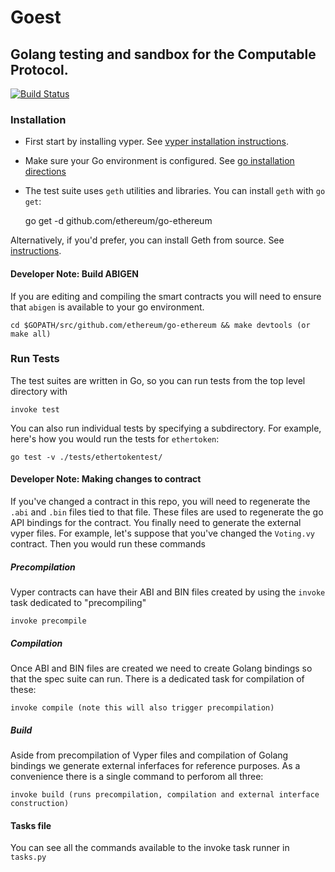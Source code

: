 # Goest

## Golang testing and sandbox for the Computable Protocol.
[![Build Status](https://travis-ci.org/computablelabs/goest.svg?branch=master)](https://travis-ci.org/computablelabs/goest)

### Installation
- First start by installing vyper. See [vyper installation instructions](https://github.com/ethereum/vyper/blob/master/docs/installing-vyper.rst).
- Make sure your Go environment is configured. See [go installation directions](https://golang.org/doc/install)
- The test suite uses `geth` utilities and libraries. You can install `geth` with `go get`:

    go get -d github.com/ethereum/go-ethereum

Alternatively, if you'd prefer, you can install Geth from source. See [instructions](https://github.com/ethereum/go-ethereum/wiki/Installing-Geth).

#### Developer Note: Build ABIGEN
If you are editing and compiling the smart contracts you will need to ensure that `abigen` is available to your go environment.

    cd $GOPATH/src/github.com/ethereum/go-ethereum && make devtools (or make all)

### Run Tests
The test suites are written in Go, so you can run tests from the top level directory with

    invoke test

You can also run individual tests by specifying a subdirectory. For example, here's how you would run the tests for `ethertoken`:

    go test -v ./tests/ethertokentest/

#### Developer Note: Making changes to contract
If you've changed a contract in this repo, you will need to regenerate the `.abi` and `.bin` files tied to that file. These files are used to regenerate the go API bindings for the contract. You finally need to generate the external vyper files. For example, let's suppose that you've changed the `Voting.vy` contract. Then you would run these commands

##### Precompilation
Vyper contracts can have their ABI and BIN files created by using the `invoke` task dedicated to "precompiling"

    invoke precompile

##### Compilation
Once ABI and BIN files are created we need to create Golang bindings so that the spec suite can run. There is a dedicated
task for compilation of these:

    invoke compile (note this will also trigger precompilation)

##### Build
Aside from precompilation of Vyper files and  compilation of Golang bindings we generate external inferfaces for reference purposes. As a convenience there is a
single command to perforom all three:

    invoke build (runs precompilation, compilation and external interface construction)

#### Tasks file
You can see all the commands available to the invoke task runner in `tasks.py`
